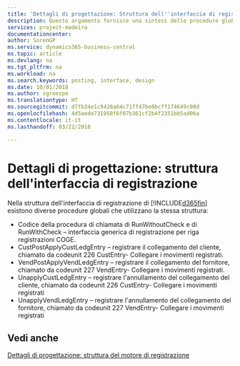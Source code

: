 ```yaml
---
title: 'Dettagli di progettazione: Struttura dell''interfaccia di registrazione | Microsoft Docs'
description: Questo argomento fornisce una sintesi delle procedure globali nella struttura dell'interfaccia di registrazione.
services: project-madeira
documentationcenter: 
author: SorenGP
ms.service: dynamics365-business-central
ms.topic: article
ms.devlang: na
ms.tgt_pltfrm: na
ms.workload: na
ms.search.keywords: posting, interface, design
ms.date: 10/01/2018
ms.author: sgroespe
ms.translationtype: HT
ms.sourcegitcommit: d7fb34e1c9428a64c71ff47be8bcff174649c00d
ms.openlocfilehash: 4d5aede731958f6f07b361cf2b4f2351bb5ad06a
ms.contentlocale: it-it
ms.lasthandoff: 03/22/2018

---
```

# <a name="design-details-posting-interface-structure"></a>Dettagli di progettazione: struttura dell'interfaccia di registrazione
Nella struttura dell'interfaccia di registrazione di [!INCLUDE[d365fin](includes/d365fin_md.md)] esistono diverse procedure globali che utilizzano la stessa struttura:  
  
* Codice della procedura di chiamata di RunWithoutCheck e di RunWithCheck – interfaccia generica di registrazione per riga registrazioni COGE.  
* CustPostApplyCustLedgEntry – registrare il collegamento del cliente, chiamato da codeunit 226 CustEntry- Collegare i movimenti registrati.  
* VendPostApplyVendLedgEntry – registrare il collegamento del fornitore, chiamato da codeunit 227 VendEntry- Collegare i movimenti registrati.  
* UnapplyCustLedgEntry – registrare l'annullamento del collegamento del cliente, chiamato da codeunit 226 CustEntry- Collegare i movimenti registrati  
* UnapplyVendLedgEntry – registrare l'annullamento del collegamento del fornitore, chiamato da codeunit 227 VendEntry- Collegare i movimenti registrati  
  
## <a name="see-also"></a>Vedi anche  
[Dettagli di progettazione: struttura del motore di registrazione](design-details-posting-engine-structure.md)
